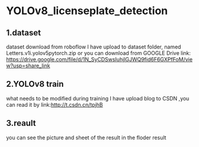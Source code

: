 # YOLOv8_licenseplate_detection
## 1.dataset
dataset download from roboflow
I have upload to dataset folder, named Letters.v1i.yolov5pytorch.zip
or you can download from GOOGLE Drive link: https://drive.google.com/file/d/1N_SyCDSwsIuhjlGJWQ9fid6F6GXPfFoM/view?usp=share_link


## 2.YOLOv8 train
what needs to be modified during training
I have upload blog to CSDN ,you can read it by link:http://t.csdn.cn/tpjhB

## 3.reault
you can see the picture and sheet of the result in the floder result

